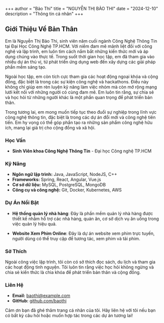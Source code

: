 +++
author = "Bảo Thi"
title = "NGUYỄN THỊ BẢO THI"
date = "2024-12-10"
description = "Thông tin cá nhân"
+++

## Giới Thiệu Về Bản Thân

Em là Nguyễn Thị Bảo Thi, sinh viên năm cuối ngành Công Nghệ Thông Tin tại Đại Học Công Nghệ TP.HCM. Với niềm đam mê mãnh liệt đối với công nghệ và lập trình, em luôn tìm cách nắm bắt những kiến thức mới và áp dụng chúng vào thực tế. Trong suốt thời gian học tập, em đã tham gia vào nhiều dự án thú vị, từ phát triển ứng dụng web đến xây dựng các giải pháp phần mềm sáng tạo.

Ngoài học tập, em còn tích cực tham gia các hoạt động ngoại khóa và cộng đồng, đặc biệt là trong các sự kiện công nghệ và hackathons. Điều này không chỉ giúp em rèn luyện kỹ năng làm việc nhóm mà còn mở rộng mạng lưới kết nối với những người có cùng đam mê. Em luôn tin rằng, sự chia sẻ và học hỏi từ những người khác là một phần quan trọng để phát triển bản thân.

Trong tương lai, em mong muốn tiếp tục theo đuổi sự nghiệp trong lĩnh vực công nghệ thông tin, đặc biệt là trong các dự án đổi mới và công nghệ tiên tiến. Em hy vọng có thể góp phần tạo ra những sản phẩm công nghệ hữu ích, mang lại giá trị cho cộng đồng và xã hội.

### Học Vấn

- **Sinh Viên khoa Công Nghệ Thông Tin** - Đại học Công nghệ TP.HCM

### Kỹ Năng

- **Ngôn ngữ lập trình:** Java, JavaScript, NodeJS, C++
- **Frameworks:** Spring, React, Angular, Vue.js
- **Cơ sở dữ liệu:** MySQL, PostgreSQL, MongoDB
- **Công cụ và công nghệ:** Git, Docker, Kubernetes, AWS

### Dự Án Nổi Bật

- **Hệ thống quản lý nhà hàng**: Đây là phần mềm quản lý nhà hàng được thiết kế nhằm hỗ trợ các nhà hàng, quán ăn, cơ sở dịch vụ ăn uống trong việc quản lý hiệu quả.

- **Website Xem Phim Online**: Đây là dự án website xem phim trực tuyến, người dùng có thể truy cập để tương tác, xem phim và tải phim.

### Sở Thích

Ngoài công việc lập trình, tôi còn có sở thích đọc sách, du lịch và tham gia các hoạt động tình nguyện. Tôi luôn tin rằng việc học hỏi không ngừng và chia sẻ kiến thức là chìa khóa để phát triển bản thân và cộng đồng.

### Liên Hệ

- **Email:** baothi@example.com
- **GitHub:** [github.com/baothi](https://github.com/ngthibaothi000)

Cảm ơn bạn đã ghé thăm trang cá nhân của tôi. Hãy liên hệ với tôi nếu bạn có bất kỳ câu hỏi hoặc muốn hợp tác trong các dự án tương lai!
